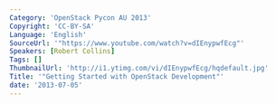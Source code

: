 ```yaml
---
Category: 'OpenStack Pycon AU 2013'
Copyright: 'CC-BY-SA'
Language: 'English'
SourceUrl: '"https://www.youtube.com/watch?v=dIEnypwfEcg"'
Speakers: [Robert Collins]
Tags: []
ThumbnailUrl: 'http://i1.ytimg.com/vi/dIEnypwfEcg/hqdefault.jpg'
Title: '"Getting Started with OpenStack Development"'
date: '2013-07-05'
---
```


